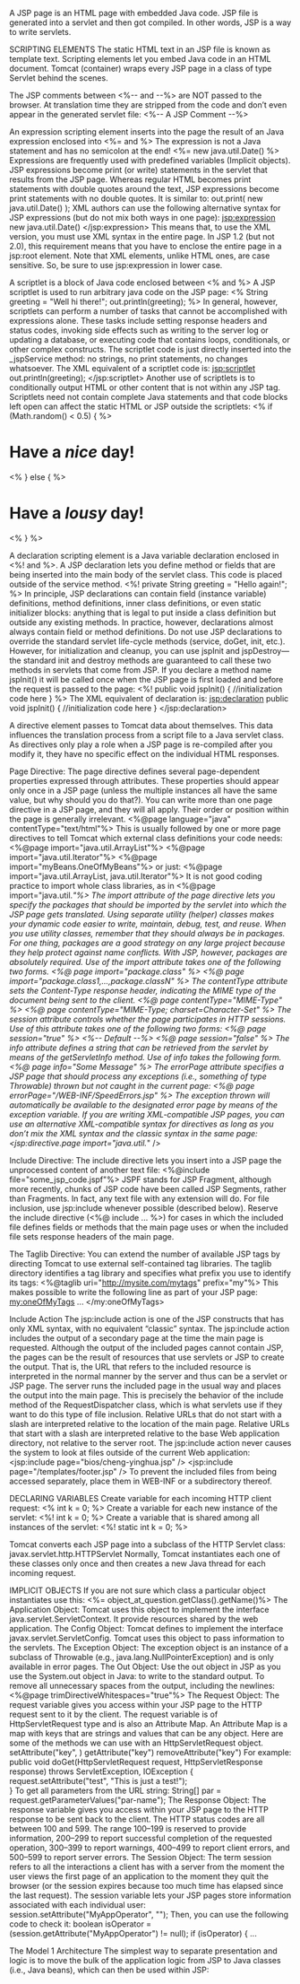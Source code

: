 A JSP page is an HTML page with embedded Java code. JSP file is generated into a servlet and then got compiled. In other words, JSP is a way to write servlets.

SCRIPTING ELEMENTS
The static HTML text in an JSP file is known as template text.
Scripting elements let you embed Java code in an HTML document. Tomcat (container) wraps every JSP page in a class of type Servlet behind the scenes.

The JSP comments between <%--  and  --%> are NOT passed to the browser. At translation time they are stripped from the code and don’t even appear in the generated servlet file:
<%-- A JSP Comment --%>

An expression scripting element inserts into the page the result of an Java expression enclosed into <%= and %> The expression is not a Java statement and has no semicolon at the end! 
<%= new java.util.Date() %>
Expressions are frequently used with predefined variables (Implicit objects). JSP expressions become print (or write) statements in the servlet that results from the JSP page. Whereas regular HTML becomes print statements with double quotes around the text, JSP expressions become print statements with no double quotes. It is similar to:
out.print( new java.util.Date() );
XML authors can use the following alternative syntax for JSP expressions (but do not mix both ways in one page):
<jsp:expression> new java.util.Date() </jsp:expression>
This means that, to use the XML version, you must use XML syntax in the entire page. In JSP 1.2 (but not 2.0), this requirement means that you have to enclose the entire page in a jsp:root element. Note that XML elements, unlike HTML ones, are case sensitive. So, be sure to use jsp:expression in lower case.

A scriptlet is a block of Java code enclosed between <% and %> A JSP scriptlet is used to run arbitrary java code on the JSP page:
<%
    String greeting = "Well hi there!";
    out.println(greeting);
%>
In general, however, scriptlets can perform a number of tasks that cannot be accomplished with expressions alone. These tasks include setting response headers and status codes, invoking side effects such as writing to the server log or updating a database, or executing code that contains loops, conditionals, or other complex constructs. The scriptlet code is just directly inserted into the _jspService method: no strings, no print
statements, no changes whatsoever.
The XML equivalent of a scriptlet code is:
<jsp:scriptlet> out.println(greeting); </jsp:scriptlet>
Another use of scriptlets is to conditionally output HTML or other content that is not within any JSP tag. Scriptlets need not contain complete Java statements and that code blocks left open can affect the static HTML or JSP outside the scriptlets:
<% if (Math.random() < 0.5) { %>
<H1>Have a <I>nice</I> day!</H1>
<% } else { %>
<H1>Have a <I>lousy</I> day!</H1>
<% } %>

A declaration scripting element is a Java variable declaration enclosed in <%! and %>. A JSP declaration lets you define method or fields that are being inserted into the main body of the servlet class. This code is placed outside of the service method.
<%! private String greeting = "Hello again!"; %>
In principle, JSP declarations can contain field (instance variable) definitions, method definitions, inner class definitions, or even static initializer blocks: anything that is legal to put inside a class definition but outside any existing methods. In practice, however, declarations almost always contain field or method definitions. Do not use JSP declarations to override the standard servlet life-cycle methods (service, doGet, init, etc.). However, for initialization and cleanup, you can use jspInit and jspDestroy—the standard init and destroy methods are guaranteed to call these two methods in servlets that come from JSP.
If you declare a method name jspInit() it will be called once when the JSP page is first loaded and before the request is passed to the page:
<%!
    public void jspInit() {
        //initialization code here
    } 
%>
The XML equivalent of declaration is:
<jsp:declaration>
    public void jspInit() {
        //initialization code here
    } 
 </jsp:declaration>

A directive element passes to Tomcat data about themselves. This data influences the translation process from a script file to a Java servlet class. As directives only play a role when a JSP page is re-compiled after you modify it, they have no specific effect on the individual HTML responses.

Page Directive:
The page directive defines several page-dependent properties expressed through attributes. These properties should appear only once in a JSP page (unless the multiple instances all have the same value, but why should you do that?). You can write more than one page directive in a JSP page, and they will all apply. Their order or position within the page is generally irrelevant.
<%@page language="java" contentType="text/html"%>
This is usually followed by one or more page directives to tell Tomcat which external class definitions your code needs:
<%@page import="java.util.ArrayList"%>
<%@page import="java.util.Iterator"%>
<%@page import="myBeans.OneOfMyBeans"%>
or just:
<%@page import="java.util.ArrayList, java.util.Iterator"%>
It is not good coding practice to import whole class libraries, as in
<%@page import="java.util.*"%>
The import attribute of the page directive lets you specify the packages that should be imported by the servlet into which the JSP page gets translated. Using separate utility (helper) classes makes your dynamic code easier to write, maintain, debug, test, and reuse. When you use utility classes, remember that they should always be in packages. For one thing, packages are a good strategy on any large project because they help protect against name conflicts. With JSP, however, packages are absolutely required. 
Use of the import attribute takes one of the following two forms.
<%@ page import="package.class" %>
<%@ page import="package.class1,...,package.classN" %> 
The contentType attribute sets the Content-Type response header, indicating the MIME type of the document being sent to the client.
<%@ page contentType="MIME-Type" %>
<%@ page contentType="MIME-Type; charset=Character-Set" %>
The session attribute controls whether the page participates in HTTP sessions. Use of this attribute takes one of the following two forms:
<%@ page session="true" %> <%-- Default --%>
<%@ page session="false" %>
The info attribute defines a string that can be retrieved from the servlet by means of the getServletInfo method. Use of info takes the following form.
<%@ page info="Some Message" %>
The errorPage attribute specifies a JSP page that should process any exceptions (i.e., something of type Throwable) thrown but not caught in the current page:
<%@ page errorPage="/WEB-INF/SpeedErrors.jsp" %>
The exception thrown will automatically be available to the designated error page by means of the exception variable.
If you are writing XML-compatible JSP pages, you can use an alternative XML-compatible syntax for directives as long as you don’t mix the XML syntax and the classic syntax in the same page:
<jsp:directive.page import="java.util.*" />

Include Directive:
The include directive lets you insert into a JSP page the unprocessed content of another text file:
<%@include file="some_jsp_code.jspf"%>
JSPF stands for JSP Fragment, although more recently, chunks of JSP code have been called JSP Segments, rather than Fragments. In fact, any text file with any extension will do. For file inclusion, use jsp:include whenever possible (described below). Reserve the include directive (<%@ include ... %>) for cases in which the included file defines fields or methods that the main page uses or when the included file sets response headers of the main page.

The Taglib Directive:
You can extend the number of available JSP tags by directing Tomcat to use external self-contained tag libraries. The taglib directory identifies a tag library and specifies what prefix you use to identify its tags: 
<%@taglib uri="http://mysite.com/mytags" prefix="my"%>
This makes possible to write the following line as part of your JSP page:
<my:oneOfMyTags> ... </my:oneOfMyTags>

Include Action
The jsp:include action is one of the JSP constructs that has only XML syntax, with no equivalent “classic” syntax. The jsp:include action includes the output of a secondary page at the time the main page is requested. Although the output of the included pages cannot contain JSP, the pages can be the result of resources that use servlets or JSP to create the output. That is, the URL that refers to the included resource is interpreted in the normal manner by the server and thus can be a servlet or JSP page. The server runs the included page in the usual way and places the output into the main page. This is precisely the behavior of the include method of the RequestDispatcher class, which is what servlets use if they want to do this type of file inclusion. Relative URLs that do not start with a slash are interpreted relative to the location of the main page. Relative URLs that start with a slash are interpreted relative to the base Web application directory, not relative to the server root. The jsp:include action never causes the system to look at files outside of the current Web application:
<jsp:include page="bios/cheng-yinghua.jsp" />
<jsp:include page="/templates/footer.jsp" />
To prevent the included files from being accessed separately, place them in WEB-INF or a subdirectory thereof.

DECLARING VARIABLES
Create variable for each incoming HTTP client request:
<% int k = 0; %>
Create a variable for each new instance of the servlet:
<%! int k = 0; %> 
Create a variable that is shared among all instances of the servlet:
<%! static int k = 0; %> 

Tomcat converts each JSP page into a subclass of the HTTP Servlet class:
javax.servlet.http.HTTPServlet
Normally, Tomcat instantiates each one of these classes only once and then creates a new Java thread for each incoming request.

IMPLICIT OBJECTS
If you are not sure which class a particular object instantiates use this:
<%= object_at_question.getClass().getName()%>
The Application Object:
Tomcat uses this object to implement the interface java.servlet.ServletContext. It provide resources shared by the web application.
The Config Object:
Tomcat defines to implement the interface javax.servlet.ServletConfig. Tomcat uses this object to pass information to the servlets.
The Exception Object:
The exception object is an instance of a subclass of Throwable (e.g., java.lang.NullPointerException) and is only available in error pages.
The Out Object:
Use the out object in JSP as you use the System.out object in Java: to write to the standard output.
To remove all unnecessary spaces from the output, including the newlines:
<%@page trimDirectiveWhitespaces="true"%>
The Request Object:
The request variable gives you access within your JSP page to the HTTP request sent to it by the client.
The request variable is of HttpServletRequest type and is also an Attribute Map. An Attribute Map is a map with keys that are strings and values that can be any object. Here are some of the methods we can use with an HttpServletRequest object.
setAttribute("key", <value>)
getAttribute("key")
removeAttribute("key")
For example:
public void doGet(HttpServletRequest request, HttpServletResponse response) throws ServletException, IOException {    
    request.setAttribute("test", "This is just a test!");    
}
To get all parameters from the URL string:
String[] par = request.getParameterValues("par-name");
The Response Object:
The response variable gives you access within your JSP page to the HTTP response to be sent back to the client. The HTTP status codes are all between 100 and 599. The range 100–199 is reserved to provide information, 200–299 to report successful completion of the requested operation, 300–399 to report warnings, 400–499 to report client errors, and 500–599 to report server errors.
The Session Object:
The term session refers to all the interactions a client has with a server from the moment the user views the first page of an application to the moment they quit the browser (or the session expires because too much time has elapsed since the last request).
The session variable lets your JSP pages store information associated with each individual user:
session.setAttribute("MyAppOperator", "");
Then, you can use the following code to check it:
boolean isOperator = (session.getAttribute("MyAppOperator") != null);
if (isOperator) { ...


The Model 1 Architecture
The simplest way to separate presentation and logic is to move the bulk of the application logic from JSP to Java classes (i.e., Java beans), which can then be used within JSP:
